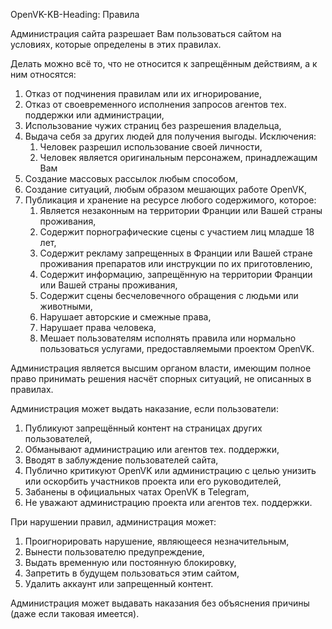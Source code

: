 OpenVK-KB-Heading: Правила

Администрация сайта разрешает Вам пользоваться сайтом на условиях, которые определены в этих правилах.

Делать можно всё то, что не относится к запрещённым действиям, а к ним относятся:

1. Отказ от подчинения правилам или их игнорирование,
2. Отказ от своевременного исполнения запросов агентов тех. поддержки или администрации,
3. Использование чужих страниц без разрешения владельца,
4. Выдача себя за других людей для получения выгоды. Исключения:
    1. Человек разрешил использование своей личности,
    2. Человек является оригинальным персонажем, принадлежащим Вам
5. Создание массовых рассылок любым способом,
6. Создание ситуаций, любым образом мешающих работе OpenVK, 
7. Публикация и хранение на ресурсе любого содержимого, которое:
    1. Является незаконным на территории Франции или Вашей страны проживания,
    2. Содержит порнографические сцены с участием лиц младше 18 лет,
    3. Содержит рекламу запрещенных в Франции или Вашей стране проживания препаратов или инструкции по их приготовлению, 
    4. Содержит информацию, запрещённую на территории Франции или Вашей страны проживания,
    5. Содержит сцены бесчеловечного обращения с людьми или животными,
    6. Нарушает авторские и смежные права,
    7. Нарушает права человека,
    8. Мешает пользователям исполнять правила или нормально пользоваться услугами, предоставляемыми проектом OpenVK.

Администрация является высшим органом власти, имеющим полное право принимать решения насчёт спорных ситуаций, не описанных в правилах.

Администрация может выдать наказание, если пользователи:

1. Публикуют запрещённый контент на страницах других пользователей,
2. Обманывают администрацию или агентов тех. поддержки,
3. Вводят в заблуждение пользователей сайта,
4. Публично критикуют OpenVK или администрацию с целью унизить или оскорбить участников проекта или его руководителей,
5. Забанены в официальных чатах OpenVK в Telegram,
6. Не уважают администрацию проекта или агентов тех. поддержки.

При нарушении правил, администрация может:

1. Проигнорировать нарушение, являющееся незначительным,
2. Вынести пользователю предупреждение,
3. Выдать временную или постоянную блокировку,
4. Запретить в будущем пользоваться этим сайтом,
5. Удалить аккаунт или запрещенный контент.

Администрация может выдавать наказания без объяснения причины (даже если таковая имеется).
